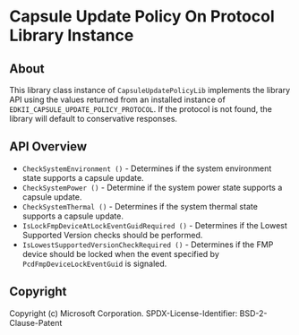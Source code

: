 # Capsule Update Policy On Protocol Library Instance

## About

This library class instance of `CapsuleUpdatePolicyLib` implements the library API using the values returned from
an installed instance of `EDKII_CAPSULE_UPDATE_POLICY_PROTOCOL`. If the protocol is not found, the library will
default to conservative responses.

## API Overview

* `CheckSystemEnvironment ()` - Determines if the system environment state supports a capsule update.
* `CheckSystemPower ()` - Determine if the system power state supports a capsule update.
* `CheckSystemThermal ()` - Determines if the system thermal state supports a capsule update.
* `IsLockFmpDeviceAtLockEventGuidRequired ()` - Determines if the Lowest Supported Version checks should be performed.
* `IsLowestSupportedVersionCheckRequired ()` - Determines if the FMP device should be locked when the event specified
  by `PcdFmpDeviceLockEventGuid` is signaled.

## Copyright

Copyright (c) Microsoft Corporation.
SPDX-License-Identifier: BSD-2-Clause-Patent
